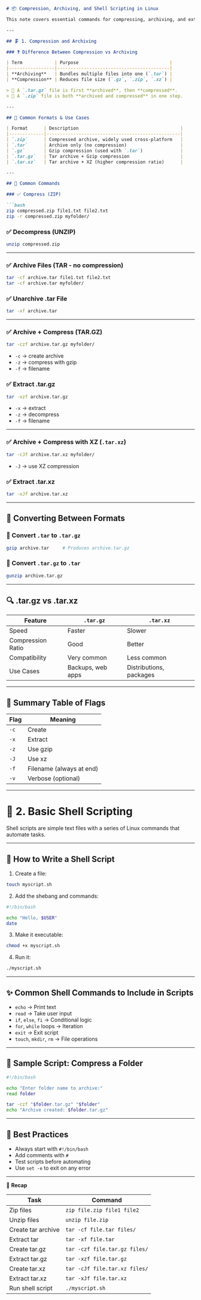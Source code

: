 ````markdown
# 📦 Compression, Archiving, and Shell Scripting in Linux

This note covers essential commands for compressing, archiving, and extracting files in Linux along with an introduction to basic shell scripting. These tools are helpful for packaging files, backups, file sharing, and automating tasks.

---

## 🗜️ 1. Compression and Archiving

### ❓ Difference Between Compression vs Archiving

| Term            | Purpose                                  |
|-----------------|------------------------------------------|
| **Archiving**   | Bundles multiple files into one (`.tar`) |
| **Compression** | Reduces file size (`.gz`, `.zip`, `.xz`) |

> 🔸 A `.tar.gz` file is first **archived**, then **compressed**.  
> 🔸 A `.zip` file is both **archived and compressed** in one step.

---

## 📂 Common Formats & Use Cases

| Format      | Description                                      |
|-------------|--------------------------------------------------|
| `.zip`      | Compressed archive, widely used cross-platform   |
| `.tar`      | Archive only (no compression)                    |
| `.gz`       | Gzip compression (used with `.tar`)              |
| `.tar.gz`   | Tar archive + Gzip compression                   |
| `.tar.xz`   | Tar archive + XZ (higher compression ratio)      |

---

## 🔧 Common Commands

### ✅ Compress (ZIP)

```bash
zip compressed.zip file1.txt file2.txt
zip -r compressed.zip myfolder/
````

### ✅ Decompress (UNZIP)

```bash
unzip compressed.zip
```

---

### ✅ Archive Files (TAR - no compression)

```bash
tar -cf archive.tar file1.txt file2.txt
tar -cf archive.tar myfolder/
```

### ✅ Unarchive .tar File

```bash
tar -xf archive.tar
```

---

### ✅ Archive + Compress (TAR.GZ)

```bash
tar -czf archive.tar.gz myfolder/
```

* `-c` → create archive
* `-z` → compress with gzip
* `-f` → filename

### ✅ Extract .tar.gz

```bash
tar -xzf archive.tar.gz
```

* `-x` → extract
* `-z` → decompress
* `-f` → filename

---

### ✅ Archive + Compress with XZ (`.tar.xz`)

```bash
tar -cJf archive.tar.xz myfolder/
```

* `-J` → use XZ compression

### ✅ Extract .tar.xz

```bash
tar -xJf archive.tar.xz
```

---

## 🔄 Converting Between Formats

### 🔁 Convert `.tar` to `.tar.gz`

```bash
gzip archive.tar     # Produces archive.tar.gz
```

### 🔁 Convert `.tar.gz` to `.tar`

```bash
gunzip archive.tar.gz
```

---

## 🔍 .tar.gz vs .tar.xz

| Feature           | `.tar.gz`         | `.tar.xz`               |
| ----------------- | ----------------- | ----------------------- |
| Speed             | Faster            | Slower                  |
| Compression Ratio | Good              | Better                  |
| Compatibility     | Very common       | Less common             |
| Use Cases         | Backups, web apps | Distributions, packages |

---

## 📁 Summary Table of Flags

| Flag | Meaning                  |
| ---- | ------------------------ |
| `-c` | Create                   |
| `-x` | Extract                  |
| `-z` | Use gzip                 |
| `-J` | Use xz                   |
| `-f` | Filename (always at end) |
| `-v` | Verbose (optional)       |

---

# 🐚 2. Basic Shell Scripting

Shell scripts are simple text files with a series of Linux commands that automate tasks.

---

## 📄 How to Write a Shell Script

1. Create a file:

```bash
touch myscript.sh
```

2. Add the shebang and commands:

```bash
#!/bin/bash

echo "Hello, $USER"
date
```

3. Make it executable:

```bash
chmod +x myscript.sh
```

4. Run it:

```bash
./myscript.sh
```

---

## ✨ Common Shell Commands to Include in Scripts

* `echo` → Print text
* `read` → Take user input
* `if`, `else`, `fi` → Conditional logic
* `for`, `while` loops → Iteration
* `exit` → Exit script
* `touch`, `mkdir`, `rm` → File operations

---

## 🔁 Sample Script: Compress a Folder

```bash
#!/bin/bash

echo "Enter folder name to archive:"
read folder

tar -czf "$folder.tar.gz" "$folder"
echo "Archive created: $folder.tar.gz"
```

---

## 📌 Best Practices

* Always start with `#!/bin/bash`
* Add comments with `#`
* Test scripts before automating
* Use `set -e` to exit on any error

---

🎯 **Recap**

| Task               | Command                       |
| ------------------ | ----------------------------- |
| Zip files          | `zip file.zip file1 file2`    |
| Unzip files        | `unzip file.zip`              |
| Create tar archive | `tar -cf file.tar files/`     |
| Extract tar        | `tar -xf file.tar`            |
| Create tar.gz      | `tar -czf file.tar.gz files/` |
| Extract tar.gz     | `tar -xzf file.tar.gz`        |
| Create tar.xz      | `tar -cJf file.tar.xz files/` |
| Extract tar.xz     | `tar -xJf file.tar.xz`        |
| Run shell script   | `./myscript.sh`               |
